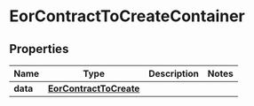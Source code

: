 

# EorContractToCreateContainer


## Properties

| Name | Type | Description | Notes |
|------------ | ------------- | ------------- | -------------|
|**data** | [**EorContractToCreate**](EorContractToCreate.md) |  |  |



